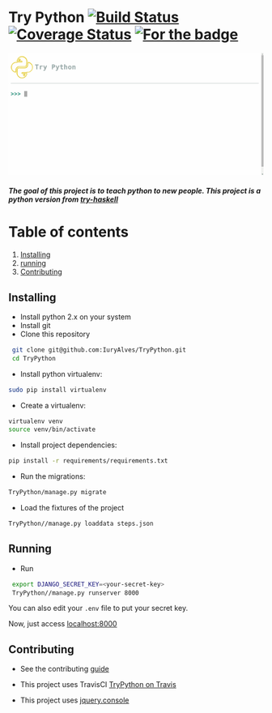 # Try Python [![Build Status](https://travis-ci.org/IuryAlves/TryPython.svg?branch=master)](https://travis-ci.org/IuryAlves/TryPython) [![Coverage Status](https://coveralls.io/repos/IuryAlves/TryPython/badge.svg?branch=master&service=github)](https://coveralls.io/github/IuryAlves/TryPython?branch=master)  [![For the badge](http://forthebadge.com/images/badges/built-with-love.svg)](http://forthebadge.com/images/badges/built-with-love.svg)


![try-python](try-python.gif)
##### The goal of this project is to teach python to new people. This project is a python version from [try-haskell](tryhaskell.org)

# Table of contents
1. [Installing](#installing)
2. [running](#running)
3. [Contributing](#contributing)

## Installing <a name="installing"></a>

* Install python 2.x on your system
*  Install git
* Clone this repository

```sh
 git clone git@github.com:IuryAlves/TryPython.git
 cd TryPython
 ```

* Install python virtualenv:

``` sh
sudo pip install virtualenv
```

* Create a virtualenv:

```sh
virtualenv venv
source venv/bin/activate
```

* Install project dependencies:

```sh
pip install -r requirements/requirements.txt
```

* Run the migrations:

```  sh     
TryPython/manage.py migrate
```

* Load the fixtures of the project

```sh
TryPython//manage.py loaddata steps.json
```

## Running <a name="running"></a>

* Run

```sh       
 export DJANGO_SECRET_KEY=<your-secret-key>
 TryPython//manage.py runserver 8000
 ```

 You can also edit your `.env` file to put your secret key.


Now, just access [localhost:8000](localhost:8080)

## Contributing <a name="contributing"></a>

* See the contributing [guide](CONTRIBUTING.md)

* This project uses TravisCI [TryPython on Travis](https://travis-ci.org/IuryAlves/TryPython)
* This project uses [jquery.console](https://github.com/chrisdone/jquery-console)
